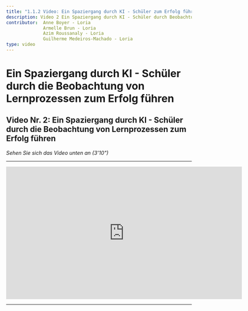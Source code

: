 ```yaml
---
title: "1.1.2 Video: Ein Spaziergang durch KI - Schüler zum Erfolg führen"
description: Video 2 Ein Spaziergang durch KI - Schüler durch Beobachtung von Lernprozessen zum Erfolg führen
contributor:  Anne Boyer - Loria
              Armelle Brun - Loria
              Azim Roussanaly - Loria
              Guilherme Medeiros-Machado - Loria
type: video
---
```

# Ein Spaziergang durch KI - Schüler durch die Beobachtung von Lernprozessen zum Erfolg führen
## Video Nr. 2: Ein Spaziergang durch KI - Schüler durch die Beobachtung von Lernprozessen zum Erfolg führen
_Sehen Sie sich das Video unten an (3'10")_

----------
<center><iframe width="640" height="360" src="https://www.youtube.com/embed/ESx1tF64iZk?rel=0&showinfo=0&cc_load_policy=1&hl=fr&modestbranding=1" frameborder="0" allowfullscreen></iframe></center>

-----------

